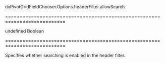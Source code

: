 <!--id-->dxPivotGridFieldChooser.Options.headerFilter.allowSearch<!--/id-->
===========================================================================
<!--default-->undefined<!--/default-->
<!--type-->Boolean<!--/type-->
===========================================================================

<!--shortDescription-->
Specifies whether searching is enabled in the header filter.
<!--/shortDescription-->

<!--fullDescription-->

<!--/fullDescription-->